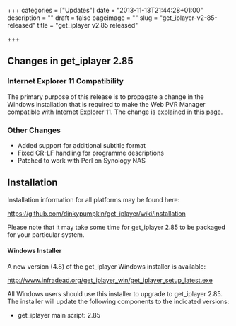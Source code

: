 +++
categories = ["Updates"]
date = "2013-11-13T21:44:28+01:00"
description = ""
draft = false
pageimage = ""
slug = "get_iplayer-v2-85-released"
title = "get_iplayer v2.85 released"

+++

## Changes in get_iplayer 2.85

### Internet Explorer 11 Compatibility

The primary purpose of this release is to propagate a change in the Windows installation that is required to make the Web PVR Manager compatible with Internet Explorer 11. The change is explained in [this page](https://github.com/dinkypumpkin/get_iplayer/wiki/ie11).

### Other Changes

- Added support for additional subtitle format
- Fixed CR-LF handling for programme descriptions
- Patched to work with Perl on Synology NAS

<!--more-->

## Installation

Installation information for all platforms may be found here:

<https://github.com/dinkypumpkin/get_iplayer/wiki/installation>

Please note that it may take some time for get_iplayer 2.85 to be packaged for your particular system.

#### Windows Installer

A new version (4.8) of the get_iplayer Windows installer is available:

<http://www.infradead.org/get_iplayer_win/get_iplayer_setup_latest.exe>

All Windows users should use this installer to upgrade to get_iplayer 2.85. The installer will update the following components to the indicated versions:

- get_iplayer main script: 2.85
